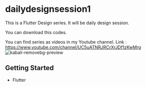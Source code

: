# dailydesignsession1

This is a Flutter Design series.
It will be daily design session.

You can download this codes.

You can find series as videos in my Youtube channel.
Link : https://www.youtube.com/channel/UC5uATNRJRCrXrJDf1zKwMrg
![kabali-removebg-preview](https://user-images.githubusercontent.com/50817604/156231738-27d99ac9-e6ab-4cd7-9ed5-7487bc4d4347.png)



## Getting Started

- Flutter

